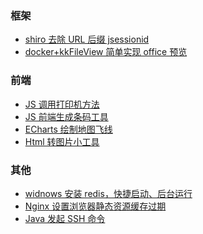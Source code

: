 ### <span id="t0">框架</span>

- <a href="https://www.yuque.com/shiva/bvds0d/uk9d90" target="_blank">shiro 去除 URL 后缀 jsessionid</a>
- <a href="https://www.yuque.com/shiva/bvds0d/ugsxnsftg97ent58" target="_blank">docker+kkFileView 简单实现 office 预览</a>

### <span id="t0">前端</span>

- <a href="https://www.yuque.com/shiva/bvds0d/gz9ugq" target="_blank">JS 调用打印机方法</a>
- <a href="https://www.yuque.com/shiva/bvds0d/szsdl5" target="_blank">JS 前端生成条码工具</a>
- <a href="https://www.yuque.com/shiva/bvds0d/mnpxt2" target="_blank">ECharts 绘制地图飞线</a>
- <a href="https://www.yuque.com/shiva/bvds0d/hludpw6nog7v0k40" target="_blank">Html 转图片小工具</a>

### <span id="t0">其他</span>

- <a href="https://www.yuque.com/shiva/bvds0d/iu1sdd" target="_blank">widnows 安装 redis，快捷启动、后台运行</a>
- <a href="https://www.yuque.com/shiva/bvds0d/lqiu7i" target="_blank">Nginx 设置浏览器静态资源缓存过期</a>
- <a href="https://www.yuque.com/shiva/bvds0d/vr922us8erqac5zt" target="_blank">Java 发起 SSH 命令</a>
